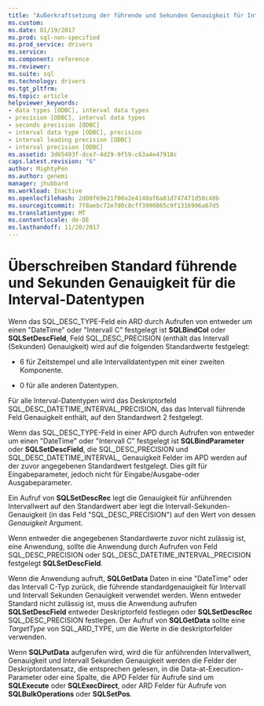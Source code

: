```yaml
---
title: "Außerkraftsetzung der führende und Sekunden Genauigkeit für Intervalldatentypen | Microsoft Docs"
ms.custom: 
ms.date: 01/19/2017
ms.prod: sql-non-specified
ms.prod_service: drivers
ms.service: 
ms.component: reference
ms.reviewer: 
ms.suite: sql
ms.technology: drivers
ms.tgt_pltfrm: 
ms.topic: article
helpviewer_keywords:
- data types [ODBC], interval data types
- precision [ODBC], interval data types
- seconds precision [ODBC]
- interval data type [ODBC], precision
- interval leading precision [ODBC]
- interval precision [ODBC]
ms.assetid: 3d65493f-dce7-4d29-9f59-c63a4e47918c
caps.latest.revision: "6"
author: MightyPen
ms.author: genemi
manager: jhubbard
ms.workload: Inactive
ms.openlocfilehash: 2d00f69e21f00a2e4140af6a81d747471d50c48b
ms.sourcegitcommit: 7f8aebc72e7d0c8cff3990865c9f1316996a67d5
ms.translationtype: MT
ms.contentlocale: de-DE
ms.lasthandoff: 11/20/2017
---
```

# <a name="overriding-default-leading-and-seconds-precision-for-interval-data-types"></a>Überschreiben Standard führende und Sekunden Genauigkeit für die Interval-Datentypen
Wenn das SQL_DESC_TYPE-Feld ein ARD durch Aufrufen von entweder um einen "DateTime" oder "Intervall C" festgelegt ist **SQLBindCol** oder **SQLSetDescField**, Feld SQL_DESC_PRECISION (enthält das Intervall (Sekunden) Genauigkeit) wird auf die folgenden Standardwerte festgelegt:  
  
-   6 für Zeitstempel und alle Intervalldatentypen mit einer zweiten Komponente.  
  
-   0 für alle anderen Datentypen.  
  
 Für alle Interval-Datentypen wird das Deskriptorfeld SQL_DESC_DATETIME_INTERVAL_PRECISION, das das Intervall führende Feld Genauigkeit enthält, auf den Standardwert 2 festgelegt.  
  
 Wenn das SQL_DESC_TYPE-Feld in einer APD durch Aufrufen von entweder um einen "DateTime" oder "Intervall C" festgelegt ist **SQLBindParameter** oder **SQLSetDescField**, die SQL_DESC_PRECISION und SQL_DESC_DATETIME_INTERVAL_ Genauigkeit Felder im APD werden auf der zuvor angegebenen Standardwert festgelegt. Dies gilt für Eingabeparameter, jedoch nicht für Eingabe/Ausgabe-oder Ausgabeparameter.  
  
 Ein Aufruf von **SQLSetDescRec** legt die Genauigkeit für anführenden Intervallwert auf den Standardwert aber legt die Intervall-Sekunden-Genauigkeit (in das Feld "SQL_DESC_PRECISION") auf den Wert von dessen *Genauigkeit* Argument.  
  
 Wenn entweder die angegebenen Standardwerte zuvor nicht zulässig ist, eine Anwendung, sollte die Anwendung durch Aufrufen von Feld SQL_DESC_PRECISION oder SQL_DESC_DATETIME_INTERVAL_PRECISION festgelegt **SQLSetDescField**.  
  
 Wenn die Anwendung aufruft, **SQLGetData** Daten in eine "DateTime" oder das Intervall C-Typ zurück, die führende standardgenauigkeit für Intervall und Intervall Sekunden Genauigkeit verwendet werden. Wenn entweder Standard nicht zulässig ist, muss die Anwendung aufrufen **SQLSetDescField** entweder Deskriptorfeld festlegen oder **SQLSetDescRec** SQL_DESC_PRECISION festlegen. Der Aufruf von **SQLGetData** sollte eine *TargetType* von SQL_ARD_TYPE, um die Werte in die deskriptorfelder verwenden.  
  
 Wenn **SQLPutData** aufgerufen wird, wird die für anführenden Intervallwert, Genauigkeit und Intervall Sekunden Genauigkeit werden die Felder der Deskriptordatensatz, die entsprechen gelesen, in die Data-at-Execution-Parameter oder eine Spalte, die APD Felder für Aufrufe sind um **SQLExecute** oder **SQLExecDirect**, oder ARD Felder für Aufrufe von **SQLBulkOperations** oder **SQLSetPos**.
